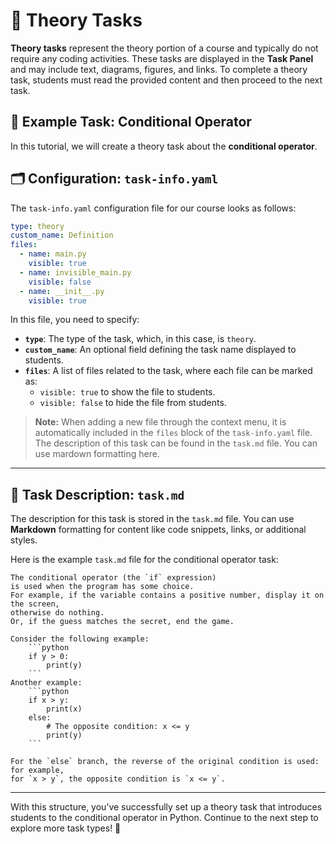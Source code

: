 # 📘 Theory Tasks

**Theory tasks** represent the theory portion of a course and typically do not require any coding activities.
These tasks are displayed in the **Task Panel** and may include text, diagrams, figures, and links.
To complete a theory task, students must read the provided content and then proceed to the next task.

## 🔧 Example Task: Conditional Operator

In this tutorial, we will create a theory task about the **conditional operator**.

## 🗂️ Configuration: `task-info.yaml`

The `task-info.yaml` configuration file for our course looks as follows:

```yaml
type: theory
custom_name: Definition
files:
  - name: main.py
    visible: true
  - name: invisible_main.py
    visible: false
  - name: __init__.py
    visible: true
```

In this file, you need to specify:
- **`type`**: The type of the task, which, in this case, is `theory`.
- **`custom_name`**: An optional field defining the task name displayed to students.
- **`files`**: A list of files related to the task, where each file can be marked as:
    - `visible: true` to show the file to students.
    - `visible: false` to hide the file from students.

> **Note:** When adding a new file through the context menu, it is automatically included in the `files` block of the `task-info.yaml` file.
The description of this task can be found in the `task.md` file. You can use mardown formatting here.

---


## 📝 Task Description: `task.md`

The description for this task is stored in the `task.md` file.
You can use **Markdown** formatting for content like code snippets, links, or additional styles.

Here is the example `task.md` file for the conditional operator task:

```text
The conditional operator (the `if` expression)
is used when the program has some choice.
For example, if the variable contains a positive number, display it on the screen,
otherwise do nothing.
Or, if the guess matches the secret, end the game.

Consider the following example:
    ```python
    if y > 0:
        print(y)
    ```
Another example:
    ```python
    if x > y:
        print(x)
    else:
        # The opposite condition: x <= y
        print(y)
    ```

For the `else` branch, the reverse of the original condition is used: for example,
for `x > y`, the opposite condition is `x <= y`.
```

---

With this structure, you’ve successfully set up a theory task that introduces students
to the conditional operator in Python. Continue to the next step to explore more task types! 🚀   
